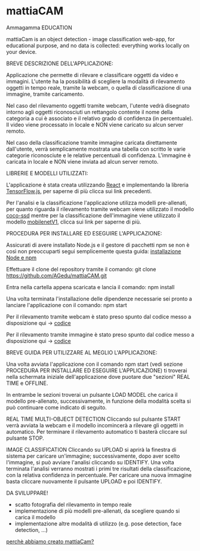 # mattiaCAM

Ammagamma EDUCATION

mattiaCam is an object detection - image classification web-app, for educational purpose, and no data is collected: everything works locally on your device.

BREVE DESCRIZIONE DELL'APPLICAZIONE:

Applicazione che permette di rilevare e classificare oggetti da video e immagini.
L'utente ha la possibilità di scegliere la modalità di rilevamento oggetti in tempo reale, tramite la webcam, o quella di classificazione di una immagine, tramite caricamento.

Nel caso del rilevamento oggetti tramite webcam, l'utente vedrà disegnato intorno agli oggetti riconosciuti un rettangolo contente il nome della categoria a cui è associato e il relativo grado di confidenza (in percentuale). Il video viene processato in locale e NON viene caricato su alcun server remoto.

Nel caso della classificazione tramite immagine caricata direttamente dall'utente, verrà semplicamente mostrata una tabella con scritto le varie categorie riconosciute e le relative percentuali di confidenza. L'immagine è caricata in locale e NON viene inviata ad alcun server remoto.

LIBRERIE E MODELLI UTILIZZATI:

L'applicazione è stata creata utilizzando [React](https://it.reactjs.org/) e implementando la libreria [TensorFlow.js](https://www.tensorflow.org/js/tutorials), per saperne di più clicca sui link precedenti.

Per l'analisi e la classificazione l'applicazione utilizza modelli pre-allenati, per quanto riguarda il rilevamento tramite webcam viene utilizzato il modello [coco-ssd](https://www.npmjs.com/package/@tensorflow-models/coco-ssd) mentre per la classificazione dell'immagine viene utilizzato il modello [mobilenetV1](https://www.npmjs.com/package/@tensorflow-models/mobilenet), clicca sui link per saperne di più.

PROCEDURA PER INSTALLARE ED ESEGUIRE L'APPLICAZIONE:

Assicurati di avere installato Node.js e il gestore di pacchetti npm se non è così non preoccuparti segui semplicemente questa guida: [installazione Node e npm](https://docs.npmjs.com/cli/v7/configuring-npm/install)	

Effettuare il clone del repository tramite il comando: git clone https://github.com/AGedu/mattiaCAM.git

Entra nella cartella appena scaricata e lancia il comando: npm install
	
Una volta terminata l'installazione delle dipendenze necessarie sei pronto a lanciare l'applicazione con il comando: npm start


Per il rilevamento tramite webcam è stato preso spunto dal codice messo a disposizione qui -> [codice](https://github.com/nicknochnack/RealTimeObjectDetectionTFJSReact.git)

Per il rilevamento tramite immagine è stato preso spunto dal codice messo a disposizione qui -> [codice](https://github.com/jonnyk20/dogscope-react.git)

BREVE GUIDA PER UTILIZZARE AL MEGLIO L'APPLICAZIONE:

Una volta avviata l'applicazione con il comando npm start (vedi sezione PROCEDURA PER INSTALLARE ED ESEGUIRE L'APPLICAZIONE) ti troverai nella schermata iniziale dell'applicazione dove puotare due "sezioni" REAL TIME e OFFLINE.

In entrambe le sezioni troverai un pulsante LOAD MODEL che carica il modello pre-allenato, successivamente, in funzione della modalità scelta si può continuare come indicato di seguito.

REAL TIME MULTI-OBJECT DETECTION
Cliccando sul pulsante START verrà avviata la webcam e il modello incomincerà a rilevare gli oggetti in automatico.
Per terminare il rilevamento automatico ti basterà cliccare sul pulsante STOP.

IMAGE CLASSIFICATION
Cliccando su UPLOAD si aprirà la finestra di sistema per caricare un'immagine; successivamente, dopo aver scelto l'immagine, si può avviare l'analisi cliccando su IDENTIFY.
Una volta terminata l'analisi verranno mostrati i primi tre risultati  della classificazione, con la relativa confidenza in percentuale.
Per caricare una nuova immagine basta cliccare nuovamente il pulsante UPLOAD e poi IDENTIFY.

DA SVILUPPARE!
* scatto fotografia del rilevamento in tempo reale
* implementazione di più modelli pre-allenati, da scegliere quando si carica il modello
* implementazione altre modalità di utilizzo (e.g. pose detection, face detection, ...)

[perchè abbiamo creato mattiaCam?](https://magazine.ammagamma.com/education-mattiacam-computer-vision)